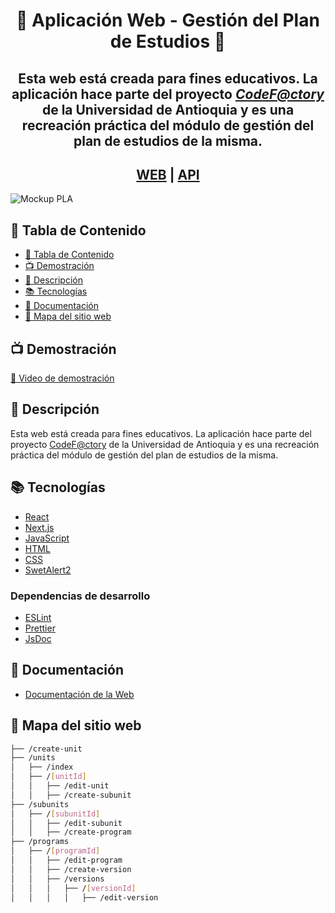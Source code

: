 <div align="center">
<h1>💚 Aplicación Web - Gestión del Plan de Estudios 💚</h1>
<h2>Esta web está creada para fines educativos. La aplicación hace parte del proyecto <a href="https://github.com/CodeFactoryUdea"><i>CodeF@ctory</i></a> de la Universidad de Antioquia y es una recreación práctica del módulo de gestión del plan de estudios de la misma.</h2>

<h2><a href='https://pla-udea-front.vercel.app/'>WEB</a> | <a href='https://fabrica-escuela-production.up.railway.app/api/academicSubUnit/all'>API</a></h2>
</div>

![Mockup PLA](https://github.com/JoseGomez14/pla-udea/assets/110755221/43dceb31-7060-4613-a142-0542b30190f7)

## 📖 Tabla de Contenido

- [📖 Tabla de Contenido](#-tabla-de-contenido)
- [📺 Demostración](#-demostración)
- [📝 Descripción](#-descripción)
- [📚 Tecnologías](#tecnologías)
- [📝 Documentación](#-documentación)
- [📂 Mapa del sitio web](#-mapa-del-sitio-web)

## 📺 Demostración

[🎦 Video de demostración](https://youtu.be/_EXSDSM21vM)

## 📝 Descripción

Esta web está creada para fines educativos. La aplicación hace parte del proyecto [CodeF@ctory](https://github.com/CodeFactoryUdea) de la Universidad de Antioquia y es una recreación práctica del módulo de gestión del plan de estudios de la misma.

## 📚 Tecnologías

- [React](https://es.reactjs.org/)
- [Next.js](https://nextjs.org/)
- [JavaScript](https://developer.mozilla.org/es/docs/Web/JavaScript)
- [HTML](https://developer.mozilla.org/es/docs/Web/HTML)
- [CSS](https://developer.mozilla.org/es/docs/Web/CSS)
- [SwetAlert2](https://sweetalert2.github.io/)

### Dependencias de desarrollo

- [ESLint](https://eslint.org/)
- [Prettier](https://prettier.io/)
- [JsDoc](https://jsdoc.app/)

## 📝 Documentación

- [Documentación de la Web](https://pla-udea-docs.vercel.app/global.html)

## 📂 Mapa del sitio web

```bash
├── /create-unit
├── /units
│   ├── /index
│   ├── /[unitId]
│   │   ├── /edit-unit
│   │   ├── /create-subunit
├── /subunits
│   ├── /[subunitId]
│   │   ├── /edit-subunit
│   │   ├── /create-program
├── /programs
│   ├── /[programId]
│   │   ├── /edit-program
│   │   ├── /create-version
│   │   ├── /versions
│   │   │   ├── /[versionId]
│   │   │   │   ├── /edit-version
```
